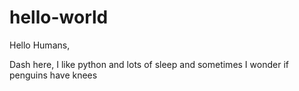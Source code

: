 # hello-world

Hello Humans,

Dash here, I like python and lots of sleep
and sometimes I wonder if penguins have knees
